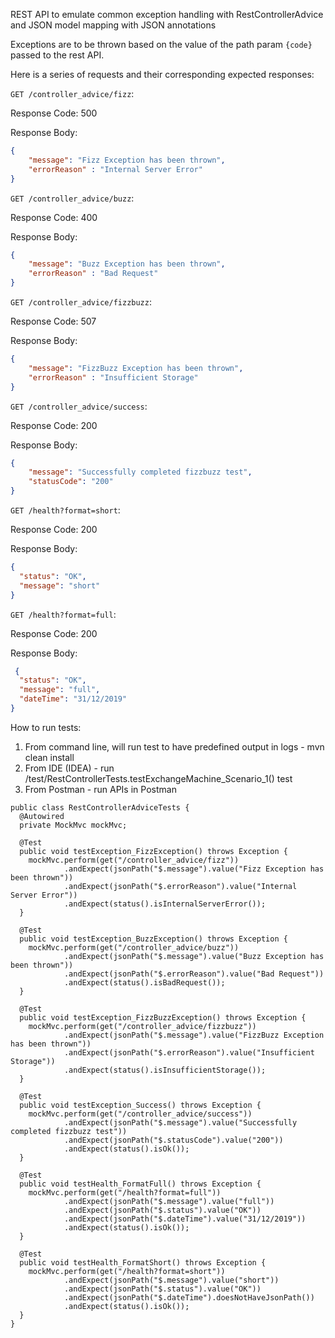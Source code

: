 
REST API to emulate common exception handling with RestControllerAdvice and JSON model mapping with JSON annotations

Exceptions are to be thrown based on the value of the path param `{code}` passed to the rest API.

Here is a series of requests and their corresponding expected responses:

`GET /controller_advice/fizz`:

Response Code: 500

Response Body:
```json
{
    "message": "Fizz Exception has been thrown",
    "errorReason" : "Internal Server Error"
}
```

`GET /controller_advice/buzz`:

Response Code: 400

Response Body:
```json
{
    "message": "Buzz Exception has been thrown",
    "errorReason" : "Bad Request"
}
```

`GET /controller_advice/fizzbuzz`:

Response Code: 507

Response Body:
```json
{
    "message": "FizzBuzz Exception has been thrown",
    "errorReason" : "Insufficient Storage"
}
```

`GET /controller_advice/success`:

Response Code: 200

Response Body:
```json
{
    "message": "Successfully completed fizzbuzz test",
    "statusCode": "200"
}
```

`GET /health?format=short`:

Response Code: 200

Response Body:
```json
{
  "status": "OK",
  "message": "short"
}
```

`GET /health?format=full`:

Response Code: 200

Response Body:
```json
 {
  "status": "OK",
  "message": "full",
  "dateTime": "31/12/2019"
}
```


How to run tests:

1. From command line, will run test to have predefined output in logs - mvn clean install
2. From IDE (IDEA) - run /test/RestControllerTests.testExchangeMachine_Scenario_1() test
3. From Postman - run APIs in Postman

```
public class RestControllerAdviceTests {
  @Autowired
  private MockMvc mockMvc;

  @Test
  public void testException_FizzException() throws Exception {
    mockMvc.perform(get("/controller_advice/fizz"))
            .andExpect(jsonPath("$.message").value("Fizz Exception has been thrown"))
            .andExpect(jsonPath("$.errorReason").value("Internal Server Error"))
            .andExpect(status().isInternalServerError());
  }

  @Test
  public void testException_BuzzException() throws Exception {
    mockMvc.perform(get("/controller_advice/buzz"))
            .andExpect(jsonPath("$.message").value("Buzz Exception has been thrown"))
            .andExpect(jsonPath("$.errorReason").value("Bad Request"))
            .andExpect(status().isBadRequest());
  }

  @Test
  public void testException_FizzBuzzException() throws Exception {
    mockMvc.perform(get("/controller_advice/fizzbuzz"))
            .andExpect(jsonPath("$.message").value("FizzBuzz Exception has been thrown"))
            .andExpect(jsonPath("$.errorReason").value("Insufficient Storage"))
            .andExpect(status().isInsufficientStorage());
  }

  @Test
  public void testException_Success() throws Exception {
    mockMvc.perform(get("/controller_advice/success"))
            .andExpect(jsonPath("$.message").value("Successfully completed fizzbuzz test"))
            .andExpect(jsonPath("$.statusCode").value("200"))
            .andExpect(status().isOk());
  }

  @Test
  public void testHealth_FormatFull() throws Exception {
    mockMvc.perform(get("/health?format=full"))
            .andExpect(jsonPath("$.message").value("full"))
            .andExpect(jsonPath("$.status").value("OK"))
            .andExpect(jsonPath("$.dateTime").value("31/12/2019"))
            .andExpect(status().isOk());
  }

  @Test
  public void testHealth_FormatShort() throws Exception {
    mockMvc.perform(get("/health?format=short"))
            .andExpect(jsonPath("$.message").value("short"))
            .andExpect(jsonPath("$.status").value("OK"))
            .andExpect(jsonPath("$.dateTime").doesNotHaveJsonPath())
            .andExpect(status().isOk());
  }
}
```